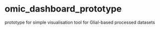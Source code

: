 # omic_dashboard_prototype
prototype for simple visualisation tool for Glial-based processed datasets
